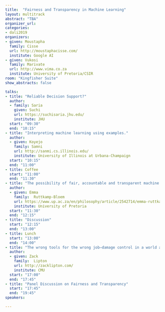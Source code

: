 ```yaml
---
title:  "Fairness and Transparency in Machine Learning"
layout: multitrack
abstract: "TBA"
organizer_url:
categories:
- dali2019
organizers:
- given: Moustapha 
  family: Cisse
  url: http://moustaphacisse.com/
  institute: Google AI
- given: Vukosi 
  family: Marivate
  url: http://www.vima.co.za
  institute: University of Pretoria/CSIR
room: "Kingfisher Suite"
show_abstracts: false

talks:
- title: "Reliable Decision Support?"
  author: 
  - family: Saria
    given: Suchi
    url: https://suchisaria.jhu.edu/
    institute: JHU
  start: "09:30"
  end: "10:15" 
- title: "Interpreting machine learning using examples."
  author:
  - given: Koyejo
    family: Samni
    url: http://sanmi.cs.illinois.edu/
    institute: University of Illinois at Urbana-Champaign
  start: "10:15"
  end: "11:00" 
- title: Coffee
  start: "11:00"
  end: "11:30"
- title: "The possibility of fair, accountable and transparent machine learning practices from a philosophical perspective"
  author:
  - given: Emma
    family:  Ruttkamp-Bloem
    url: https://www.up.ac.za/en/philosophy/article/2542714/emma-ruttkamp-bloem
    institute: University of Pretoria
  start: "11:30"
  end: "12:15"   
- title: "Discussion"
  start: "12:15"
  end: "13:00" 
- title: Lunch
  start: "13:00"
  end: "14:00"
- title: "The wrong tools for the wrong job—damage control in a world awash with premature ML"
  author:
  - given: Zack
    family:  Lipton
    url: http://zacklipton.com/
    institute: CMU
  start: "17:00"
  end: "17:45" 
- title: "Panel Discussion on Fairness and Transparency"
  start: "17:45"
  end: "19:45" 
speakers:

---
```

